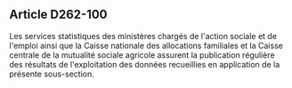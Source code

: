 ## Article D262-100

Les services statistiques des ministères chargés de l'action sociale et de l'emploi ainsi que la Caisse nationale
des allocations familiales et la Caisse centrale de la mutualité sociale agricole assurent la publication
régulière des résultats de l'exploitation des données recueillies en application de la présente sous-section.

